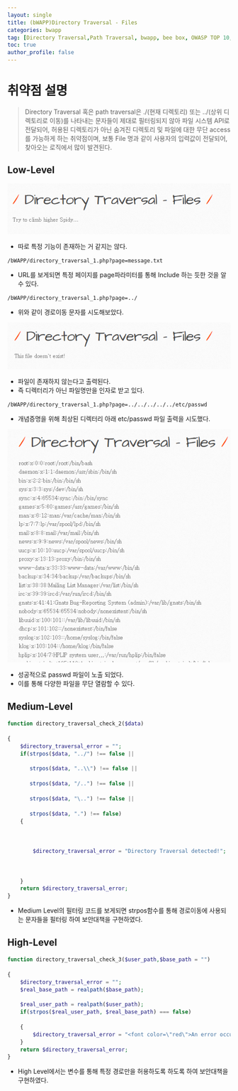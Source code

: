 ```yaml
---
layout: single
title: (bWAPP)Directory Traversal - Files
categories: bwapp
tag: [Directory Traversal,Path Traversal, bwapp, bee box, OWASP TOP 10, OWASP]
toc: true
author_profile: false
---
```


# 취약점 설명
> Directory Traversal 혹은 path traversal은 ./(현재 디렉토리) 또는 ../(상위 디렉토리로 이동)를 나타내는 문자들이 제대로 필터링되지 않아 파일 시스템 API로 전달되어, 허용된 디렉토리가 아닌 숨겨진 디렉토리 및 파일에 대한 무단 access를 가능하게 하는 취약점이며, 보통 File 명과 같이 사용자의 입력값이 전달되어, 찾아오는 로직에서 많이 발견된다.

## Low-Level

![그림 1-1](/assets/image/bwapp/Missing%20Functional%20Level%20Access%20Control/Directory%20Traversal%20-%20Files/image.png)
- 따로 특정 기능이 존재하는 거 같지는 않다.

```
/bWAPP/directory_traversal_1.php?page=message.txt
```

- URL를 보게되면 특정 페이지를 page파라미터를 통해 Include 하는 듯한 것을 알 수 있다.

```
/bWAPP/directory_traversal_1.php?page=../
```

- 위와 같이 경로이동 문자를 시도해보았다.

![그림 1-2](/assets/image/bwapp/Missing%20Functional%20Level%20Access%20Control/Directory%20Traversal%20-%20Files/image-1.png)
- 파일이 존재하지 않는다고 출력된다.
- 즉 디렉터리가 아닌 파일명만을 인자로 받고 있다.

```
/bWAPP/directory_traversal_1.php?page=../../../../../etc/passwd
```

- 개념증명을 위해 최상된 디렉터리 아래 etc/passwd 파일 출력을 시도했다.

![그림 1-2](/assets/image/bwapp/Missing%20Functional%20Level%20Access%20Control/Directory%20Traversal%20-%20Files/image-2.png)
- 성공적으로 passwd 파일이 노출 되었다.
- 이를 통해 다양한 파일을 무단 열람할 수 있다.

## Medium-Level 

```php
function directory_traversal_check_2($data)

{
    $directory_traversal_error = "";  
    if(strpos($data, "../") !== false ||

       strpos($data, "..\\") !== false ||

       strpos($data, "/..") !== false ||

       strpos($data, "\..") !== false ||

       strpos($data, ".") !== false)
    {



        $directory_traversal_error = "Directory Traversal detected!";

    

    }
    return $directory_traversal_error;
}
```

- Medium Level의 필터링 코드를 보게되면 strpos함수를 통해 경로이동에 사용되는 문자들을 필터링 하여 보안대책을 구현하였다.

## High-Level 

```php
function directory_traversal_check_3($user_path,$base_path = "")

{
    $directory_traversal_error = "";   
    $real_base_path = realpath($base_path);

    $real_user_path = realpath($user_path);
    if(strpos($real_user_path, $real_base_path) === false)

    {
        $directory_traversal_error = "<font color=\"red\">An error occurred, please try again.</font>";
    }
    return $directory_traversal_error;
}
```

- High Level에서는 변수를 통해 특정 경로만을 허용하도록 하도록 하여 보안대책을 구현하였다.